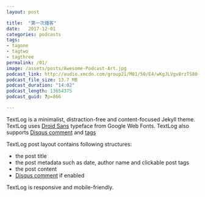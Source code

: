 ```yaml
---
layout: post

title:  "第一次播客"
date:   2017-12-01
categories: podcasts
tags:
- tagone
- tagtwo
- tagthree
permalink: /01/
image: /assets/posts/Awesome-Podcast-Art.jpg
podcast_link: http://audio.xmcdn.com/group21/M01/50/E4/wKgJLVgv8rzTS80-ADCtbriC2aM082.m4a
podcast_file_size: 13.7 MB
podcast_duration: "14:02"
podcast_length: 13654375
podcast_guid: ?p=866

---
```


TextLog is a minimalist, distraction-free and content-focused Jekyll theme. TextLog uses [Droid Sans](https://fonts.google.com/specimen/Droid+Sans) typeface from Google Web Fonts. TextLog also supports [Disqus comment](https://disqus.com/) and [tags](https://heiswayi.github.io/textlog/tagged/)

TextLog post layout contains following structures:

- the post title
- the post metadata such as date, author name and clickable post tags
- the post content
- [Disqus comment](https://disqus.com/) if enabled

TextLog is responsive and mobile-friendly.
